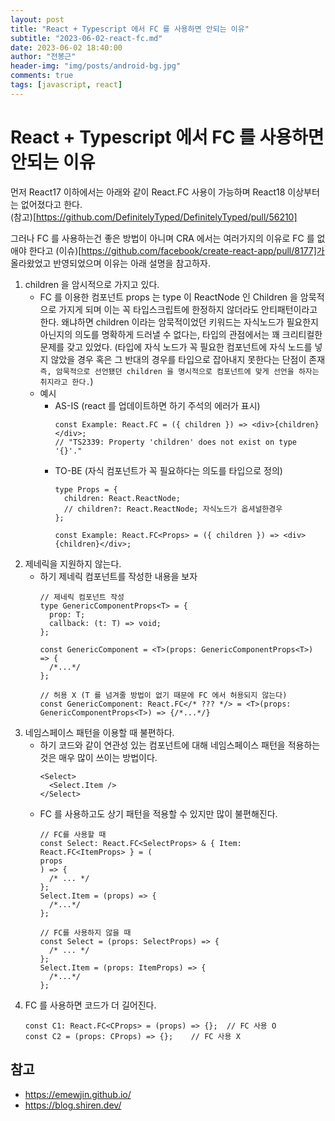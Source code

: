 ```yaml
---
layout: post
title: "React + Typescript 에서 FC 를 사용하면 안되는 이유"
subtitle: "2023-06-02-react-fc.md"
date: 2023-06-02 18:40:00
author: "전봉근"
header-img: "img/posts/android-bg.jpg"
comments: true
tags: [javascript, react]
---
```


# React + Typescript 에서 FC 를 사용하면 안되는 이유
먼저 React17 이하에서는 아래와 같이 React.FC 사용이 가능하며 React18 이상부터는 없어졌다고 한다.     
(참고)[https://github.com/DefinitelyTyped/DefinitelyTyped/pull/56210]             
    
그러나 FC 를 사용하는건 좋은 방법이 아니며 CRA 에서는 여러가지의 이유로 FC 를 없애야 한다고 (이슈)[https://github.com/facebook/create-react-app/pull/8177]가 올라왔었고 반영되었으며 이유는 아래 설명을 참고하자.      
     
1. children 을 암시적으로 가지고 있다.
   - FC 를 이용한 컴포넌트 props 는 type 이 ReactNode 인 Children 을 암묵적으로 가지게 되며 이는 꼭 타입스크립트에 한정하지 않더라도 안티패턴이라고 한다. 왜냐하면 children 이라는 암묵적이었던 키워드는 자식노드가 필요한지 아닌지의 의도를 명확하게 드러낼 수 없다는, 타입의 관점에서는 꽤 크리티컬한 문제를 갖고 있었다. (타입에 자식 노드가 꼭 필요한 컴포넌트에 자식 노드를 넣지 않았을 경우 혹은 그 반대의 경우를 타입으로 잡아내지 못한다는 단점이 존재 `즉, 암묵적으로 선언됐던 children 을 명시적으로 컴포넌트에 맞게 선언을 하자는 취지라고 한다.`)   
   - 예시
     - AS-IS (react 를 업데이트하면 하기 주석의 에러가 표시)     
       ```
       const Example: React.FC = ({ children }) => <div>{children}</div>;
       // "TS2339: Property 'children' does not exist on type '{}'."       
       ```
     - TO-BE (자식 컴포넌트가 꼭 필요하다는 의도를 타입으로 정의)     
       ```
       type Props = {
         children: React.ReactNode;
         // children?: React.ReactNode; 자식노드가 옵셔널한경우
       };

       const Example: React.FC<Props> = ({ children }) => <div>{children}</div>;       
       ```     
2. 제네릭을 지원하지 않는다.
   - 하기 제네릭 컴포넌트를 작성한 내용을 보자
     ```
     // 제네릭 컴포넌트 작성
     type GenericComponentProps<T> = {
       prop: T;
       callback: (t: T) => void;
     };

     const GenericComponent = <T>(props: GenericComponentProps<T>) => {
       /*...*/
     };     
     ```      
     ```
     // 허용 X (T 를 넘겨줄 방법이 없기 때문에 FC 에서 허용되지 않는다)
     const GenericComponent: React.FC</* ??? */> = <T>(props: GenericComponentProps<T>) => {/*...*/}
     ```
3. 네임스페이스 패턴을 이용할 때 불편하다.
   - 하기 코드와 같이 연관성 있는 컴포넌트에 대해 네임스페이스 패턴을 적용하는 것은 매우 많이 쓰이는 방법이다.
     ```
     <Select>
       <Select.Item />
     </Select>
     ```    
   - FC 를 사용하고도 상기 패턴을 적용할 수 있지만 많이 불편해진다.   
     ```
     // FC를 사용할 때
     const Select: React.FC<SelectProps> & { Item: React.FC<ItemProps> } = (
     props
     ) => {
       /* ... */
     };
     Select.Item = (props) => {
       /*...*/
     };     
     ```    
     ```
     // FC를 사용하지 않을 때
     const Select = (props: SelectProps) => {
       /* ... */
     };
     Select.Item = (props: ItemProps) => {
       /*...*/
     };     
     ```     
4. FC 를 사용하면 코드가 더 길어진다.     
   ```
   const C1: React.FC<CProps> = (props) => {};  // FC 사용 O
   const C2 = (props: CProps) => {};    // FC 사용 X
   ```


## 참고
- https://emewjin.github.io/
- https://blog.shiren.dev/